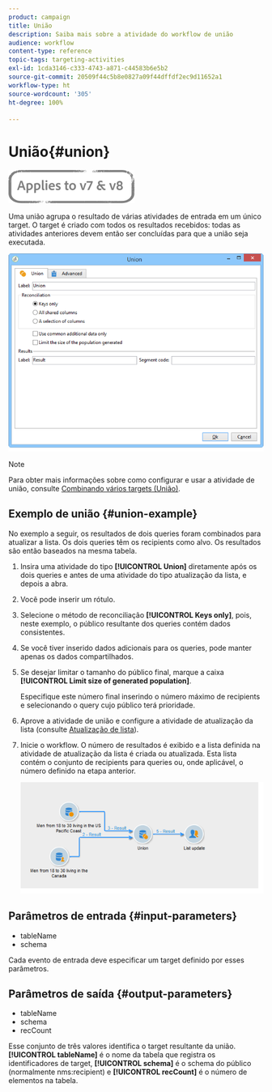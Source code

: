 ```yaml
---
product: campaign
title: União
description: Saiba mais sobre a atividade do workflow de união
audience: workflow
content-type: reference
topic-tags: targeting-activities
exl-id: 1cda3146-c333-4743-a871-c44583b6e5b2
source-git-commit: 20509f44c5b8e0827a09f44dffdf2ec9d11652a1
workflow-type: ht
source-wordcount: '305'
ht-degree: 100%

---
```


# União{#union}

![](../../assets/common.svg)

Uma união agrupa o resultado de várias atividades de entrada em um único target. O target é criado com todos os resultados recebidos: todas as atividades anteriores devem então ser concluídas para que a união seja executada.

![](assets/s_user_segmentation_union.png)

>[!NOTE]
>
>Para obter mais informações sobre como configurar e usar a atividade de união, consulte [Combinando vários targets (União)](targeting-data.md#combining-several-targets--union-).

## Exemplo de união {#union-example}

No exemplo a seguir, os resultados de dois queries foram combinados para atualizar a lista. Os dois queries têm os recipients como alvo. Os resultados são então baseados na mesma tabela.

1. Insira uma atividade do tipo **[!UICONTROL Union]** diretamente após os dois queries e antes de uma atividade do tipo atualização da lista, e depois a abra.
1. Você pode inserir um rótulo.
1. Selecione o método de reconciliação **[!UICONTROL Keys only]**, pois, neste exemplo, o público resultante dos queries contém dados consistentes.
1. Se você tiver inserido dados adicionais para os queries, pode manter apenas os dados compartilhados.
1. Se desejar limitar o tamanho do público final, marque a caixa **[!UICONTROL Limit size of generated population]**.

   Especifique este número final inserindo o número máximo de recipients e selecionando o query cujo público terá prioridade.

1. Aprove a atividade de união e configure a atividade de atualização da lista (consulte [Atualização de lista](list-update.md)).
1. Inicie o workflow. O número de resultados é exibido e a lista definida na atividade de atualização da lista é criada ou atualizada. Esta lista contém o conjunto de recipients para queries ou, onde aplicável, o número definido na etapa anterior.

   ![](assets/union_example.png)

## Parâmetros de entrada {#input-parameters}

* tableName
* schema

Cada evento de entrada deve especificar um target definido por esses parâmetros.

## Parâmetros de saída {#output-parameters}

* tableName
* schema
* recCount

Esse conjunto de três valores identifica o target resultante da união. **[!UICONTROL tableName]** é o nome da tabela que registra os identificadores de target, **[!UICONTROL schema]** é o schema do público (normalmente nms:recipient) e **[!UICONTROL recCount]** é o número de elementos na tabela.
